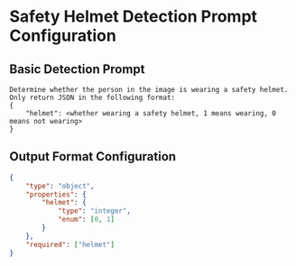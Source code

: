 # Safety Helmet Detection Prompt Configuration

## Basic Detection Prompt

```prompt
Determine whether the person in the image is wearing a safety helmet.
Only return JSON in the following format:
{
    "helmet": <whether wearing a safety helmet, 1 means wearing, 0 means not wearing>
}
```

## Output Format Configuration

```json
{
    "type": "object",
    "properties": {
        "helmet": {
            "type": "integer",
            "enum": [0, 1]
        }
    },
    "required": ["helmet"]
}
```

